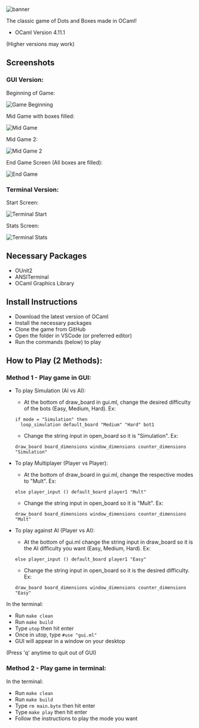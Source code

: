 ![banner](screenshots/banner.png)

The classic game of Dots and Boxes made in OCaml!

- OCaml Version 4.11.1 

(Higher versions may work)

## Screenshots

### GUI Version:

Beginning of Game:

![Game Beginning](screenshots/gui-start-game.png)

Mid Game with boxes filled:

![Mid Game](screenshots/gui-mid-game.png)

Mid Game 2:

![Mid Game 2](screenshots/gui-mid-game2.png)

End Game Screen (All boxes are filled):

![End Game](screenshots/gui-end-game.png)

### Terminal Version:
Start Screen:

![Terminal Start](screenshots/terminal-start-game.png)

Stats Screen:

![Terminal Stats](screenshots/terminal-stats-scores.png)

## Necessary Packages 
- OUnit2 
- ANSITerminal 
- OCaml Graphics Library 

## Install Instructions
- Download the latest version of OCaml
- Install the necessary packages
- Clone the game from GitHub
- Open the folder in VSCode (or preferred editor)
- Run the commands (below) to play

## How to Play (2 Methods):

### Method 1 - Play game in GUI:
- To play Simulation (AI vs AI): 
  - At the bottom of draw_board in gui.ml, change the desired difficulty of the bots (Easy, Medium, Hard). Ex:   
  ```
  if mode = "Simulation" then
    loop_simulation default_board "Medium" "Hard" bot1
  ```
  - Change the string input in open_board so it is "Simulation". Ex:
  ```
  draw_board board_dimensions window_dimensions counter_dimensions "Simulation"
  ```

- To play Multiplayer (Player vs Player): 
  - At the bottom of draw_board in gui.ml, change the respective modes to "Mult". Ex:   
  ```
  else player_input () default_board player1 "Mult"
  ```
  - Change the string input in open_board so it is "Mult". Ex:
  ```
  draw_board board_dimensions window_dimensions counter_dimensions "Mult"
  ```

- To play against AI (Player vs AI): 
  - At the bottom of gui.ml change the string input in draw_board so it is the AI difficulty you want (Easy, Medium, Hard). Ex: 
  ```
  else player_input () default_board player1 "Easy"
  ```
  - Change the string input in open_board so it is the desired difficulty. Ex:
  ```
  draw_board board_dimensions window_dimensions counter_dimensions "Easy"
  ```
In the terminal:
- Run `make clean` 
- Run `make build`
- Type `utop` then hit enter
- Once in utop, type `#use "gui.ml"`
- GUI will appear in a window on your desktop

(Press 'q' anytime to quit out of GUI)

### Method 2 - Play game in terminal:
In the terminal:
- Run `make clean` 
- Run `make build`
- Type `rm main.byte` then hit enter
- Type `make play` then hit enter
- Follow the instructions to play the mode you want
